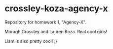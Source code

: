 # crossley-koza-agency-x
Repository for homework 1, "Agency-X".

Moragh Crossley and Lauren Koza.
Real cool girls!

Liam is also pretty cool! ;)
